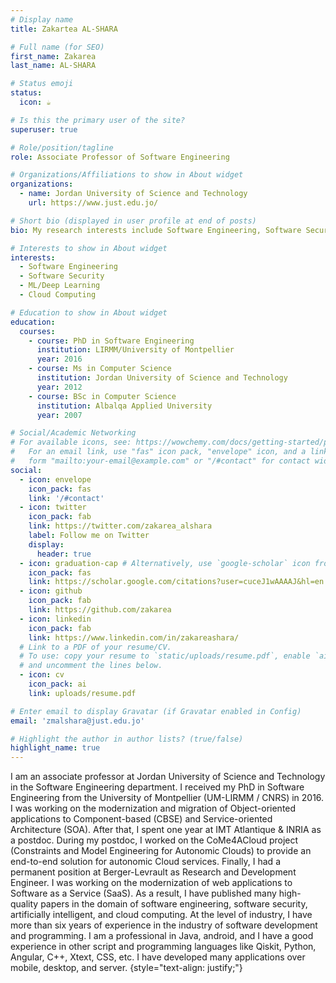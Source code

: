 ```yaml
---
# Display name
title: Zakartea AL-SHARA

# Full name (for SEO)
first_name: Zakarea
last_name: AL-SHARA

# Status emoji
status:
  icon: ☕️

# Is this the primary user of the site?
superuser: true

# Role/position/tagline
role: Associate Professor of Software Engineering

# Organizations/Affiliations to show in About widget
organizations:
  - name: Jordan University of Science and Technology
    url: https://www.just.edu.jo/

# Short bio (displayed in user profile at end of posts)
bio: My research interests include Software Engineering, Software Security, AI, and Cloud Computing.

# Interests to show in About widget
interests:
  - Software Engineering
  - Software Security
  - ML/Deep Learning
  - Cloud Computing

# Education to show in About widget
education:
  courses:
    - course: PhD in Software Engineering
      institution: LIRMM/University of Montpellier
      year: 2016
    - course: Ms in Computer Science
      institution: Jordan University of Science and Technology
      year: 2012
    - course: BSc in Computer Science
      institution: Albalqa Applied University
      year: 2007

# Social/Academic Networking
# For available icons, see: https://wowchemy.com/docs/getting-started/page-builder/#icons
#   For an email link, use "fas" icon pack, "envelope" icon, and a link in the
#   form "mailto:your-email@example.com" or "/#contact" for contact widget.
social:
  - icon: envelope
    icon_pack: fas
    link: '/#contact'
  - icon: twitter
    icon_pack: fab
    link: https://twitter.com/zakarea_alshara
    label: Follow me on Twitter
    display:
      header: true
  - icon: graduation-cap # Alternatively, use `google-scholar` icon from `ai` icon pack
    icon_pack: fas
    link: https://scholar.google.com/citations?user=cuceJ1wAAAAJ&hl=en
  - icon: github
    icon_pack: fab
    link: https://github.com/zakarea
  - icon: linkedin
    icon_pack: fab
    link: https://www.linkedin.com/in/zakareashara/
  # Link to a PDF of your resume/CV.
  # To use: copy your resume to `static/uploads/resume.pdf`, enable `ai` icons in `params.yaml`,
  # and uncomment the lines below.
  - icon: cv
    icon_pack: ai
    link: uploads/resume.pdf

# Enter email to display Gravatar (if Gravatar enabled in Config)
email: 'zmalshara@just.edu.jo'

# Highlight the author in author lists? (true/false)
highlight_name: true
---
```


I am an associate professor at Jordan University of Science and Technology in the Software Engineering department. I received my PhD in Software Engineering from the University of Montpellier (UM-LIRMM / CNRS) in 2016. I was working on the modernization and migration of Object-oriented applications to Component-based (CBSE) and Service-oriented Architecture (SOA). After that, I spent one year at IMT Atlantique & INRIA as a postdoc. During my postdoc, I worked on the CoMe4ACloud project (Constraints and Model Engineering for Autonomic Clouds) to provide an end-to-end solution for autonomic Cloud services. Finally, I had a permanent position at Berger-Levrault as Research and Development Engineer. I was working on the modernization of web applications to Software as a Service (SaaS). As a result, I have published many high-quality papers in the domain of software engineering, software security, artificially intelligent, and cloud computing.
At the level of industry, I have more than six years of experience in the industry of software development and programming. I am a professional in Java, android, and I have a good experience in other script and programming languages like Qiskit, Python, Angular, C++, Xtext, CSS, etc. I have developed many applications over mobile, desktop, and server.
{style="text-align: justify;"}
